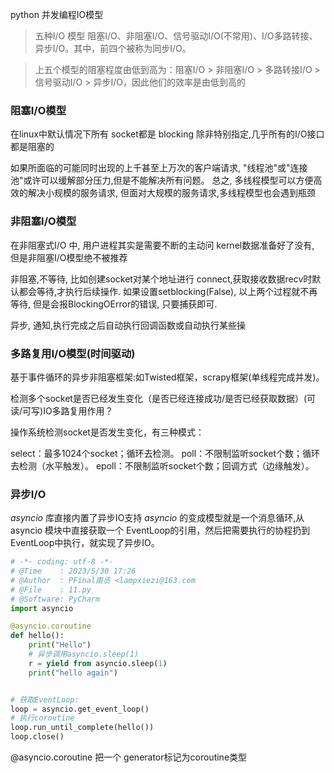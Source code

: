 python 并发编程IO模型

> 五种I/O 模型 阻塞I/O、非阻塞I/O、信号驱动I/O(不常用)、I/O多路转接、异步I/O。其中，前四个被称为同步I/O。

> 上五个模型的阻塞程度由低到高为：阻塞I/O > 非阻塞I/O > 多路转接I/O > 信号驱动I/O > 异步I/O，因此他们的效率是由低到高的

### 阻塞I/O模型

在linux中默认情况下所有 socket都是 blocking 除非特别指定,几乎所有的I/O接口都是阻塞的

如果所面临的可能同时出现的上千甚至上万次的客户端请求, "线程池"或"连接池"或许可以缓解部分压力,但是不能解决所有问题。
总之, 多线程模型可以方便高效的解决小规模的服务请求, 但面对大规模的服务请求,多线程模型也会遇到瓶颈


### 非阻塞I/O模型

在非阻塞式I/O 中, 用户进程其实是需要不断的主动问 kernel数据准备好了没有, 但是非阻塞I/O模型绝不被推荐

非阻塞,不等待, 比如创建socket对某个地址进行 connect,获取接收数据recv时默认都会等待,才执行后续操作.
如果设置setblocking(False), 以上两个过程就不再等待, 但是会报BlockingOError的错误, 只要捕获即可.

异步, 通知,执行完成之后自动执行回调函数或自动执行某些操

### 多路复用I/O模型(时间驱动)

基于事件循环的异步非阻塞框架:如Twisted框架，scrapy框架(单线程完成并发)。

检测多个socket是否已经发生变化（是否已经连接成功/是否已经获取数据）(可读/可写)IO多路复用作用？

操作系统检测socket是否发生变化，有三种模式：

select：最多1024个socket；循环去检测。
poll：不限制监听socket个数；循环去检测（水平触发）。
epoll：不限制监听socket个数；回调方式（边缘触发）。

### 异步I/O

*asyncio* 库直接内置了异步IO支持
*asyncio* 的变成模型就是一个消息循环,从asyncio 模块中直接获取一个 EventLoop的引用，然后把需要执行的协程扔到EventLoop中执行，就实现了异步IO。

```python
# -*- coding: utf-8 -*-
# @Time    : 2023/5/30 17:26
# @Author  : PFinal南丞 <lampxiezi@163.com
# @File    : 11.py
# @Software: PyCharm
import asyncio

@asyncio.coroutine
def hello():
    print("Hello")
    # 异步调用asyncio.sleep(1)
    r = yield from asyncio.sleep(1)
    print("hello again")


# 获取EventLoop:
loop = asyncio.get_event_loop()
# 执行coroutine
loop.run_until_complete(hello())
loop.close()
```

@asyncio.coroutine 把一个 generator标记为coroutine类型



